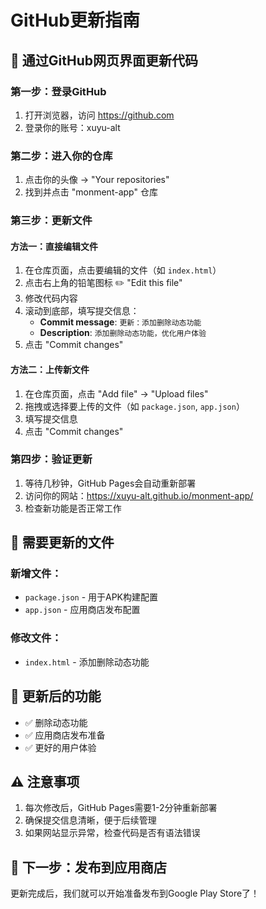 # GitHub更新指南

## 📝 **通过GitHub网页界面更新代码**

### **第一步：登录GitHub**
1. 打开浏览器，访问 https://github.com
2. 登录你的账号：xuyu-alt

### **第二步：进入你的仓库**
1. 点击你的头像 → "Your repositories"
2. 找到并点击 "monment-app" 仓库

### **第三步：更新文件**

#### **方法一：直接编辑文件**
1. 在仓库页面，点击要编辑的文件（如 `index.html`）
2. 点击右上角的铅笔图标 ✏️ "Edit this file"
3. 修改代码内容
4. 滚动到底部，填写提交信息：
   - **Commit message**: `更新：添加删除动态功能`
   - **Description**: `添加删除动态功能，优化用户体验`
5. 点击 "Commit changes"

#### **方法二：上传新文件**
1. 在仓库页面，点击 "Add file" → "Upload files"
2. 拖拽或选择要上传的文件（如 `package.json`, `app.json`）
3. 填写提交信息
4. 点击 "Commit changes"

### **第四步：验证更新**
1. 等待几秒钟，GitHub Pages会自动重新部署
2. 访问你的网站：https://xuyu-alt.github.io/monment-app/
3. 检查新功能是否正常工作

## 🔄 **需要更新的文件**

### **新增文件：**
- `package.json` - 用于APK构建配置
- `app.json` - 应用商店发布配置

### **修改文件：**
- `index.html` - 添加删除动态功能

## 📱 **更新后的功能**
- ✅ 删除动态功能
- ✅ 应用商店发布准备
- ✅ 更好的用户体验

## ⚠️ **注意事项**
1. 每次修改后，GitHub Pages需要1-2分钟重新部署
2. 确保提交信息清晰，便于后续管理
3. 如果网站显示异常，检查代码是否有语法错误

## 🚀 **下一步：发布到应用商店**
更新完成后，我们就可以开始准备发布到Google Play Store了！ 
